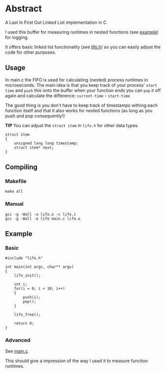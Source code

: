 Abstract
======

A Last In First Out Linked List implementation in C.

I used this buffer for measuring runtimes in nested functions (see [example](https://github.com/vdevos/C-LIFO/blob/master/main.c)) for logging.

It offers basic linked list functionality (see [lifo.h](https://github.com/vdevos/C-LIFO/blob/master/lifo.h)) so you can easily adjust the code for other purposes.

## Usage

In main.c the FIFO is used for calculating (nested) process runtimes in microseconds. The main idea is that you keep 
track of your process' `start time` and `push` this onto the buffer when your function ends you can `pop` it off again 
and calculate the difference: `current-time` - `start-time`

The good thing is you don't have to keep track of timestamps withing each function itself and that it also 
works for nested functions (as long as you push and pop consequently!)

__TIP__ You can adjust the `struct item` in `lifo.h` for other data types.

    struct item
    {
        unsigned long long timestamp;
        struct item* next;
    }

## Compiling 

### Makefile    
    
    make all
    
### Manual
    
    gcc -g -Wall -o lifo.o -c lifo.c
    gcc -g -Wall -o lifo main.c lifo.o  
    
## Example

### Basic
    #include "lifo.h"
    
    int main(int argc, char** argv)
    {
        lifo_init();
    
        int i;
        for(i = 0; i < 10; i++) 
        {            
            push(i);
            pop();
        }
    
        lifo_free();
        
        return 0;
    }

### Advanced

See [main.c](https://github.com/vdevos/C-LIFO/blob/master/main.c).

This should give a impression of the way I used it to measure function runtimes.


    
